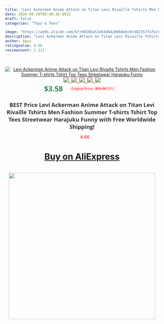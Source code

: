 ```yaml
---
title: "Levi Ackerman Anime Attack on Titan Levi Rivaille Tshirts Men Fashion Summer T-shirts Tshirt Top Tees Streetwear Harajuku Funny"
date: 2020-08-29T08:40:36.892Z
draft: false
categories: "Tops & Tees"

image: "https://ae01.alicdn.com/kf/H828ba51e64d84280b8ebc0cb82557fafU/Levi-Ackerman-Anime-Attack-on-Titan-Levi-Rivaille-Tshirts-Men-Fashion-Summer-T-shirts-Tshirt-Top.jpg"
description: "Levi Ackerman Anime Attack on Titan Levi Rivaille Tshirts Men Fashion Summer T-shirts Tshirt Top Tees Streetwear Harajuku Funny"
author: Agus
ratingvalue: 4.66
reviewcount: 1.111
---
```

<br>
<div style="text-align: center;">
<a href="https://s.click.aliexpress.com/e/_AOGtAN" target="_blank" rel="nofollow noopener noreferrer"><img alt="Levi Ackerman Anime Attack on Titan Levi Rivaille Tshirts Men Fashion Summer T-shirts Tshirt Top Tees Streetwear Harajuku Funny" class="magnifier-image" src="https://ae01.alicdn.com/kf/H828ba51e64d84280b8ebc0cb82557fafU/Levi-Ackerman-Anime-Attack-on-Titan-Levi-Rivaille-Tshirts-Men-Fashion-Summer-T-shirts-Tshirt-Top.jpg_640x640.jpg">
<br>
<img style="border:1px solid salmon" src="https://ae01.alicdn.com/kf/H828ba51e64d84280b8ebc0cb82557fafU/Levi-Ackerman-Anime-Attack-on-Titan-Levi-Rivaille-Tshirts-Men-Fashion-Summer-T-shirts-Tshirt-Top.jpg_120x120.jpg">&nbsp;&nbsp;<img style="border:1px solid salmon" src="https://ae01.alicdn.com/kf/He637798755784c9aaba9dccc22e3029fz/Levi-Ackerman-Anime-Attack-on-Titan-Levi-Rivaille-Tshirts-Men-Fashion-Summer-T-shirts-Tshirt-Top.jpg_120x120.jpg">&nbsp;&nbsp;<img style="border:1px solid salmon" src="https://ae01.alicdn.com/kf/He4fe491ec15f4a38b6b78ecf4cd36e3ey/Levi-Ackerman-Anime-Attack-on-Titan-Levi-Rivaille-Tshirts-Men-Fashion-Summer-T-shirts-Tshirt-Top.jpg_120x120.jpg">&nbsp;&nbsp;<img style="border:1px solid salmon" src="https://ae01.alicdn.com/kf/Hf8e17b967b77416895f2595f2473d3a4p/Levi-Ackerman-Anime-Attack-on-Titan-Levi-Rivaille-Tshirts-Men-Fashion-Summer-T-shirts-Tshirt-Top.jpg_120x120.jpg">&nbsp;&nbsp;<img style="border:1px solid salmon" src="https://ae01.alicdn.com/kf/He48954474f484bf5970dcf3e36c0b083O/Levi-Ackerman-Anime-Attack-on-Titan-Levi-Rivaille-Tshirts-Men-Fashion-Summer-T-shirts-Tshirt-Top.jpg_120x120.jpg"></a></div><br0>
<div style="text-align: center;"><span style="background-color: white; border: 0px; box-sizing: border-box; color: seagreen; display: inline-block; font-family: &quot;open sans&quot; , &quot;arial&quot; , &quot;helvetica&quot; , sans-serif , &quot;heiti&quot;; font-size: 24px; font-stretch: inherit; font-weight: 700; line-height: inherit; margin: 0px 10px 0px 0px; padding: 0px; vertical-align: middle;">$3.58 </span>
<span style="background: rgb(255 , 241 , 241); border-radius: 3px; border: 0px; box-sizing: border-box; color: #ff4747; display: inline-block; font-family: inherit; font-size: 12px; font-stretch: inherit; font-style: inherit; font-variant: inherit; font-weight: 600; line-height: inherit; margin: 0px; padding: 2px 5px; transform: scale(0.9); vertical-align: middle;">Original Price : <b style="text-decoration: line-through;">$13.26 </b> 73%&nbsp;&nbsp;</span></div>
<h1 style="color: #333333; display: inline-block; font-family: &quot;open sans&quot; , &quot;arial&quot; , &quot;helvetica&quot; , sans-serif , &quot;heiti&quot;; font-size: 18px; font-stretch: inherit; font-weight: 700; text-align: center;">BEST Price Levi Ackerman Anime Attack on Titan Levi Rivaille Tshirts Men Fashion Summer T-shirts Tshirt Top Tees Streetwear Harajuku Funny with Free Worldwide Shipping!</h1>
<div style="color: #ff4747; text-align: center;">
<img src="https://4.bp.blogspot.com/-M0ZcTcb-5uY/XleCXlxnR4I/AAAAAAAAAEc/OrjgMkXV1oMQFaCRZj5HQwOCBcu3w1FegCPcBGAYYCw/s1600/star.png" style="height: 15px;">&nbsp;<b>4.66</b></div>
<div class="button_cont" align="center"><a class="buynow_a" href="https://s.click.aliexpress.com/e/_AOGtAN" target="_blank" rel="nofollow noopener noreferrer"><H1>Buy on AliExpress</H1></a></div><br>
<div class="separator" style="clear: both; text-align: center;">
<img src="https://lh3.googleusercontent.com/-pTy5HemUv9M/XlePHvY0dAI/AAAAAAAAAE4/0nX5iRUoIWY8eMW9Dpxeirr157OZliDIgCLcBGAsYHQ/s1600/badge.gif" width="480">
</div>
